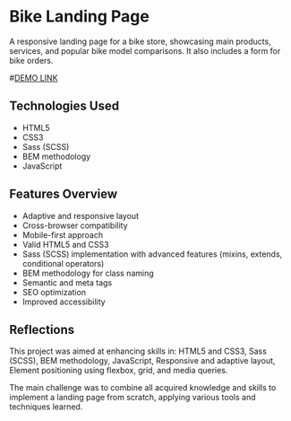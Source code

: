 # Bike Landing Page

A responsive landing page for a bike store, showcasing main products, services, and popular bike model comparisons. It also includes a form for bike orders.

#[DEMO LINK](https://ANTI-bogdan.github.io/layout_landing-page/)

## Technologies Used

- HTML5
- CSS3
- Sass (SCSS)
- BEM methodology
- JavaScript

## Features Overview

- Adaptive and responsive layout
- Cross-browser compatibility
- Mobile-first approach
- Valid HTML5 and CSS3
- Sass (SCSS) implementation with advanced features (mixins, extends, conditional operators)
- BEM methodology for class naming
- Semantic and meta tags
- SEO optimization
- Improved accessibility

## Reflections

This project was aimed at enhancing skills in: HTML5 and CSS3, Sass (SCSS), BEM methodology, JavaScript, Responsive and adaptive layout, Element positioning using flexbox, grid, and media queries.

The main challenge was to combine all acquired knowledge and skills to implement a landing page from scratch, applying various tools and techniques learned.

